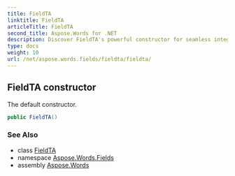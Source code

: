 ```yaml
---
title: FieldTA
linktitle: FieldTA
articleTitle: FieldTA
second_title: Aspose.Words for .NET
description: Discover FieldTA's powerful constructor for seamless integration. Build custom solutions effortlessly and enhance your project's efficiency today!
type: docs
weight: 10
url: /net/aspose.words.fields/fieldta/fieldta/
---
```

## FieldTA constructor

The default constructor.

```csharp
public FieldTA()
```

### See Also

* class [FieldTA](../)
* namespace [Aspose.Words.Fields](../../../aspose.words.fields/)
* assembly [Aspose.Words](../../../)
